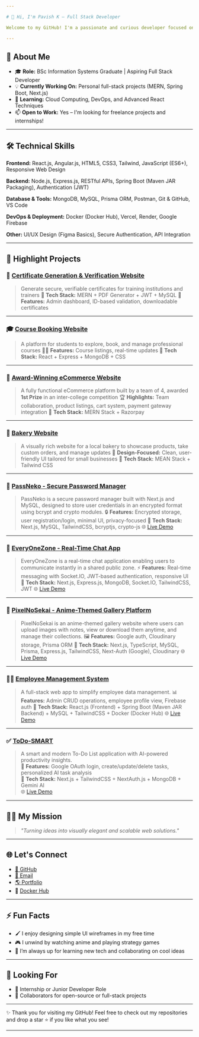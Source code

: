 ```yaml
---

# 👋 Hi, I'm Pavish K — Full Stack Developer

Welcome to my GitHub! I'm a passionate and curious developer focused on building intuitive and impactful web applications using modern technologies.

---
```


## 💼 About Me

* 🎓 **Role:** BSc Information Systems Graduate | Aspiring Full Stack Developer
* 💡 **Currently Working On:** Personal full-stack projects (MERN, Spring Boot, Next.js)
* 🧠 **Learning:** Cloud Computing, DevOps, and Advanced React Techniques
* 📫 **Open to Work:** Yes – I'm looking for freelance projects and internships!

---

## 🛠️ Technical Skills

**Frontend:**
React.js, Angular.js, HTML5, CSS3, Tailwind, JavaScript (ES6+), Responsive Web Design

**Backend:**
Node.js, Express.js, RESTful APIs, Spring Boot (Maven JAR Packaging), Authentication (JWT)

**Database & Tools:**
MongoDB, MySQL, Prisma ORM, Postman, Git & GitHub, VS Code

**DevOps & Deployment:**
Docker (Docker Hub), Vercel, Render, Google Firebase

**Other:**
UI/UX Design (Figma Basics), Secure Authentication, API Integration

---

## 🚀 Highlight Projects

### 📄 [Certificate Generation & Verification Website](https://github.com/PavishK/CGTT_Project)

> Generate secure, verifiable certificates for training institutions and trainers
> 🔧 **Tech Stack:** MERN + PDF Generator + JWT + MySQL
> 🧩 **Features:** Admin dashboard, ID-based validation, downloadable certificates

---

### 🎓 [Course Booking Website](https://github.com/PavishK/Final_year_project_1)

> A platform for students to explore, book, and manage professional courses
> 🧑‍🏫 **Features:** Course listings, real-time updates
> 🔧 **Tech Stack:** React + Express + MongoDB + CSS

---

### 🛒 [Award-Winning eCommerce Website](https://github.com/PavishK/project_falls_ecommerce)

> A fully functional eCommerce platform built by a team of 4, awarded **1st Prize** in an inter-college competition
> 🏆 **Highlights:** Team collaboration, product listings, cart system, payment gateway integration
> 🔧 **Tech Stack:** MERN Stack + Razorpay

---

### 🍰 [Bakery Website](https://github.com/PavishK/Final_year_project_2)

> A visually rich website for a local bakery to showcase products, take custom orders, and manage updates
> 🎂 **Design-Focused:** Clean, user-friendly UI tailored for small businesses
> 🔧 **Tech Stack:** MEAN Stack + Tailwind CSS

---

### 🔐 [PassNeko - Secure Password Manager](https://github.com/PavishK/PassNeko)

> PassNeko is a secure password manager built with Next.js and MySQL, designed to store user credentials in an encrypted format using bcrypt and crypto modules.
> 🔒 **Features:** Encrypted storage, user registration/login, minimal UI, privacy-focused
> 🔧 **Tech Stack:** Next.js, MySQL, TailwindCSS, bcryptjs, crypto-js
> 🌐 [Live Demo](https://pass-neko.vercel.app/)

---

### 💬 [EveryOneZone - Real-Time Chat App](https://github.com/PavishK/EveryOneZone--client)

> EveryOneZone is a real-time chat application enabling users to communicate instantly in a shared public zone.
> ⚡ **Features:** Real-time messaging with Socket.IO, JWT-based authentication, responsive UI
> 🔧 **Tech Stack:** Next.js, Express.js, MongoDB, Socket.IO, TailwindCSS, JWT
> 🌐 [Live Demo](https://every-one-zone-client.vercel.app/)

---

### 🎨 [PixelNoSekai - Anime-Themed Gallery Platform](https://github.com/PavishK/PixelNoSekai)

> PixelNoSekai is an anime-themed gallery website where users can upload images with notes, view or download them anytime, and manage their collections.
> 🖼️ **Features:** Google auth, Cloudinary storage, Prisma ORM
> 🔧 **Tech Stack:** Next.js, TypeScript, MySQL, Prisma, Express.js, TailwindCSS, Next-Auth (Google), Cloudinary
> 🌐 [Live Demo](https://pixel-no-sekai.vercel.app)

---

### 👨‍💼 [Employee Management System](https://github.com/PavishK/Employee_Management_System)

> A full-stack web app to simplify employee data management.
> 📊 **Features:** Admin CRUD operations, employee profile view, Firebase auth
> 🔧 **Tech Stack:** React.js (Frontend) + Spring Boot (Maven JAR Backend) + MySQL + TailwindCSS + Docker (Docker Hub)
> 🌐 [Live Demo](https://employee-management-system-client-abji.onrender.com)

---

### ✅ [ToDo-SMART](https://github.com/PavishK/ToDO-SMART)

> A smart and modern To-Do List application with AI-powered productivity insights.  
> 📝 **Features:** Google OAuth login, create/update/delete tasks, personalized AI task analysis  
> 🔧 **Tech Stack:** Next.js + TailwindCSS + NextAuth.js + MongoDB + Gemini AI  
> 🌐 [Live Demo](https://to-do-smart.vercel.app)

---

## 🧑‍💻 My Mission

> *"Turning ideas into visually elegant and scalable web solutions."*

---

## 🌐 Let's Connect

* [🐙 GitHub](https://github.com/PavishK)
* [📧 Email](mailto:kpavish136@gmail.com)
* [🌎 Portfolio](www.pavishk.dev)
* 🐳 [Docker Hub](https://hub.docker.com/repositories/pavishk)

---

## ⚡ Fun Facts

* 🖌️ I enjoy designing simple UI wireframes in my free time
* 🎮 I unwind by watching anime and playing strategy games
* 🚀 I’m always up for learning new tech and collaborating on cool ideas

---

## 🤝 Looking For

* 💼 Internship or Junior Developer Role
* 🤝 Collaborators for open-source or full-stack projects

---

✨ Thank you for visiting my GitHub! Feel free to check out my repositories and drop a star ⭐ if you like what you see!

---
